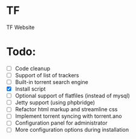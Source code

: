 # TF
TF Website

# Todo:
- [ ] Code cleanup
- [ ] Support of list of trackers
- [ ] Built-in torrent search engine
- [x] Install script
- [ ] Optional support of flatfiles (instead of mysql)
- [ ] Jetty support (using phpbridge)
- [ ] Refactor html markup and streamline css
- [ ] Implement torrent syncing with torrent.ano
- [ ] Configuration panel for administrator
- [ ] More configuration options during installation
